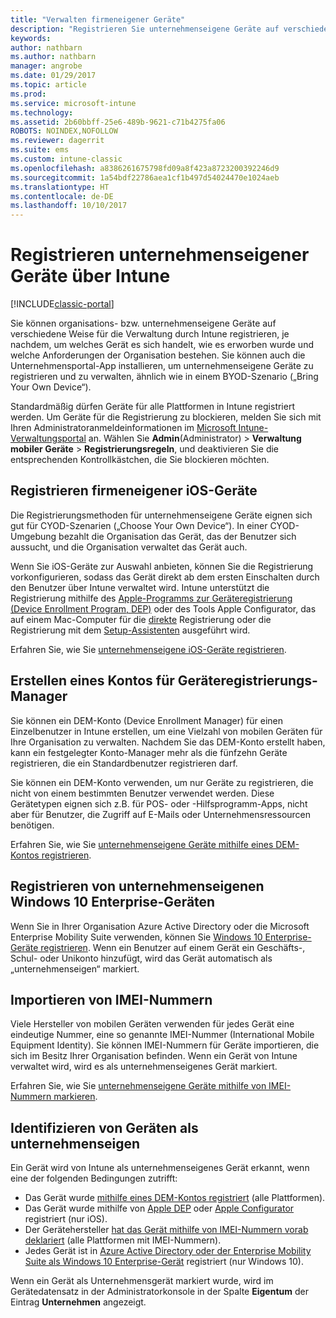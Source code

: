 ```yaml
---
title: "Verwalten firmeneigener Geräte"
description: "Registrieren Sie unternehmenseigene Geräte auf verschiedene Weise, je nach Gerätetyp, Art des Kaufs und den Anforderungen der Organisation."
keywords: 
author: nathbarn
ms.author: nathbarn
manager: angrobe
ms.date: 01/29/2017
ms.topic: article
ms.prod: 
ms.service: microsoft-intune
ms.technology: 
ms.assetid: 2b60bbff-25e6-489b-9621-c71b4275fa06
ROBOTS: NOINDEX,NOFOLLOW
ms.reviewer: dagerrit
ms.suite: ems
ms.custom: intune-classic
ms.openlocfilehash: a8386261675798fd09a8f423a8723200392246d9
ms.sourcegitcommit: 1a54bdf22786aea1cf1b497d54024470e1024aeb
ms.translationtype: HT
ms.contentlocale: de-DE
ms.lasthandoff: 10/10/2017
---
```

# <a name="enroll-corporate-owned-devices-by-using-intune"></a>Registrieren unternehmenseigener Geräte über Intune

[!INCLUDE[classic-portal](../includes/classic-portal.md)]

Sie können organisations- bzw. unternehmenseigene Geräte auf verschiedene Weise für die Verwaltung durch Intune registrieren, je nachdem, um welches Gerät es sich handelt, wie es erworben wurde und welche Anforderungen der Organisation bestehen. Sie können auch die Unternehmensportal-App installieren, um unternehmenseigene Geräte zu registrieren und zu verwalten, ähnlich wie in einem BYOD-Szenario („Bring Your Own Device“).

Standardmäßig dürfen Geräte für alle Plattformen in Intune registriert werden. Um Geräte für die Registrierung zu blockieren, melden Sie sich mit Ihren Administratoranmeldeinformationen im [Microsoft Intune-Verwaltungsportal](https://manage.microsoft.com) an. Wählen Sie **Admin**(Administrator) > **Verwaltung mobiler Geräte** > **Registrierungsregeln**, und deaktivieren Sie die entsprechenden Kontrollkästchen, die Sie blockieren möchten.

## <a name="enroll-corporate-owned-ios-devices"></a>Registrieren firmeneigener iOS-Geräte

Die Registrierungsmethoden für unternehmenseigene Geräte eignen sich gut für CYOD-Szenarien („Choose Your Own Device“). In einer CYOD-Umgebung bezahlt die Organisation das Gerät, das der Benutzer sich aussucht, und die Organisation verwaltet das Gerät auch.

Wenn Sie iOS-Geräte zur Auswahl anbieten, können Sie die Registrierung vorkonfigurieren, sodass das Gerät direkt ab dem ersten Einschalten durch den Benutzer über Intune verwaltet wird. Intune unterstützt die Registrierung mithilfe des [Apple-Programms zur Geräteregistrierung (Device Enrollment Program, DEP)](ios-device-enrollment-program-in-microsoft-intune.md) oder des Tools Apple Configurator, das auf einem Mac-Computer für die [direkte](ios-direct-enrollment-in-microsoft-intune.md) Registrierung oder die Registrierung mit dem [Setup-Assistenten](ios-setup-assistant-enrollment-in-microsoft-intune.md) ausgeführt wird.

Erfahren Sie, wie Sie [unternehmenseigene iOS-Geräte registrieren](enroll-corporate-owned-ios-devices-in-microsoft-intune.md).

## <a name="create-a-device-enrollment-manager-account"></a>Erstellen eines Kontos für Geräteregistrierungs-Manager

Sie können ein DEM-Konto (Device Enrollment Manager) für einen Einzelbenutzer in Intune erstellen, um eine Vielzahl von mobilen Geräten für Ihre Organisation zu verwalten. Nachdem Sie das DEM-Konto erstellt haben, kann ein festgelegter Konto-Manager mehr als die fünfzehn Geräte registrieren, die ein Standardbenutzer registrieren darf.

Sie können ein DEM-Konto verwenden, um nur Geräte zu registrieren, die nicht von einem bestimmten Benutzer verwendet werden. Diese Gerätetypen eignen sich z.B. für POS- oder -Hilfsprogramm-Apps, nicht aber für Benutzer, die Zugriff auf E-Mails oder Unternehmensressourcen benötigen.

Erfahren Sie, wie Sie [unternehmenseigene Geräte mithilfe eines DEM-Kontos registrieren](enroll-corporate-owned-devices-with-the-device-enrollment-manager-in-microsoft-intune.md).

## <a name="enroll-corporate-owned-windows-10-enterprise-devices"></a>Registrieren von unternehmenseigenen Windows 10 Enterprise-Geräten

Wenn Sie in Ihrer Organisation Azure Active Directory oder die Microsoft Enterprise Mobility Suite verwenden, können Sie [Windows 10 Enterprise-Geräte registrieren](https://docs.microsoft.com/active-directory/active-directory-azureadjoin-windows10-devices-overview). Wenn ein Benutzer auf einem Gerät ein Geschäfts-, Schul- oder Unikonto hinzufügt, wird das Gerät automatisch als „unternehmenseigen“ markiert.

## <a name="import-imei-numbers"></a>Importieren von IMEI-Nummern

Viele Hersteller von mobilen Geräten verwenden für jedes Gerät eine eindeutige Nummer, eine so genannte IMEI-Nummer (International Mobile Equipment Identity). Sie können IMEI-Nummern für Geräte importieren, die sich im Besitz Ihrer Organisation befinden. Wenn ein Gerät von Intune verwaltet wird, wird es als unternehmenseigenes Gerät markiert.

Erfahren Sie, wie Sie [unternehmenseigene Geräte mithilfe von IMEI-Nummern markieren](specify-corporate-owned-devices-with-international-mobile-equipment-identity-imei-numbers.md).

## <a name="identify-a-device-as-corporate-owned"></a>Identifizieren von Geräten als unternehmenseigen

Ein Gerät wird von Intune als unternehmenseigenes Gerät erkannt, wenn eine der folgenden Bedingungen zutrifft:

 - Das Gerät wurde [mithilfe eines DEM-Kontos registriert](enroll-corporate-owned-devices-with-the-device-enrollment-manager-in-microsoft-intune.md) (alle Plattformen).
 - Das Gerät wurde mithilfe von [Apple DEP](ios-device-enrollment-program-in-microsoft-intune.md) oder [Apple Configurator](ios-setup-assistant-enrollment-in-microsoft-intune.md) registriert (nur iOS).
 - Der Gerätehersteller [hat das Gerät mithilfe von IMEI-Nummern vorab deklariert](specify-corporate-owned-devices-with-international-mobile-equipment-identity-imei-numbers.md) (alle Plattformen mit IMEI-Nummern).
 - Jedes Gerät ist in [Azure Active Directory oder der Enterprise Mobility Suite als Windows 10 Enterprise-Gerät](https://docs.microsoft.com/active-directory/active-directory-azureadjoin-windows10-devices-overview) registriert (nur Windows 10).

Wenn ein Gerät als Unternehmensgerät markiert wurde, wird im Gerätedatensatz in der Administratorkonsole in der Spalte **Eigentum** der Eintrag **Unternehmen** angezeigt. 
